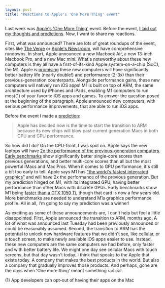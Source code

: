 ```yaml
---
layout: post
title: "Reactions to Apple's 'One More Thing' event"
---
```


Last week was [Apple's 'One More Thing'](https://www.apple.com/apple-events/november-2020/) event. Before the event, [I laid out my thoughts and predictions](https://merimerimeri.com/essays/apple-one-more-thing-predictions). 
Now, I want to share my reactions.

First, what was announced? There are lots of great roundups of the event, sites like [The Verge](https://www.theverge.com/2020/11/9/21552864/apple-event-macbook-arm-air-announcements-news-rumors-one-more-thing) or [Apple's Newsroom](https://www.apple.com/apple-events/november-2020/), will have comprehensive 
rundowns. In short, Apple announced a new Macbook Air, a new 13-inch Macbook Pro, and a new Mac mini. What's noteworthy about these new 
computers is they all have a first-of-its-kind Apple system-on-a-chip (SoC), the M1. Apple is [promising](https://www.apple.com/mac/m1/) these new 
computers will have significantly better battery life (nearly double!) and performance (2-3x) than their previous-generation counterparts. Alongside 
performance gains, these new computers will natively run iOS apps! M1 is built on top of ARM, the same architecture used by iPhones and iPads, 
enabling M1 computers to run most(1) of your favorite iOS apps and games. To answer the question posed at the beginning of the paragraph, Apple 
announced new computers, with serious performance improvements, that are able to run iOS apps.

Before the event I made a [prediction](https://merimerimeri.com/essays/apple-one-more-thing-predictions):

> Apple has decided now is the time to start the transition to ARM because its new chips will blow past current generation Macs in both 
CPU and GPU performance.

So how did I do? On the CPU-front, I was spot on. Apple says the new laptops will have [2x the performance of the previous-generation computers](https://www.apple.com/mac/m1/). 
[Early benchmarks](https://browser.geekbench.com/mac-benchmarks) show significantly better single-core scores than previous generations, and better multi-core scores than all but the most powerful iMacs 
and Mac Pros. When it comes to GPU performance, it's still a bit too early to tell. Apple says M1 has ["the world's fastest integrated graphics"](https://www.apple.com/mac/m1/) and 
will have 2x the performance of the previous generation. But my prediction hinged on M1, with its integrated GPU, having better performance than other 
Macs with discrete GPUs. Early benchmarks show M1 being [faster than a GTX 1050 Ti](https://9to5mac.com/2020/11/16/apples-m1-chip-outperforms-geforce-gtx-1050-ti-in-graphics-benchmark/), though that card is now a few years old. More benchmarks are needed 
to understand M1s graphics performance profile. All in all, I'm going to say my prediction was a winner! 

As exciting as some of these announcements are, I can't help but feel a little disappointed. First, Apple announced the transition to ARM, months ago. A 
lot of what was announced last Tuesday had been previously announced or could be reasonably assumed. Second, the transition to ARM has the potential 
to unlock new hardware features that we didn't see, like cellular, or a touch screen, to make newly available iOS apps easier to use. Instead, these new 
computers are the same computers we had before, only faster and with better battery life. We might one day see cellular Macs with touch screens, but 
that day wasn't today. I think that speaks to the Apple that exists today. A company that makes the best products in the world. But also a company that 
gradually improves those products. And perhaps, gone are the days when 'One more thing' meant something radical.

(1) App developers can opt-out of having their apps on the Mac

